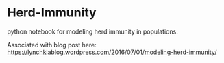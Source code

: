 # Herd-Immunity
python notebook for modeling herd immunity in populations.

Associated with blog post here: https://lynchklablog.wordpress.com/2016/07/01/modeling-herd-immunity/
